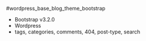 #wordpress_base_blog_theme_bootstrap

* Bootstrap v3.2.0
* Wordpress
* tags, categories, comments, 404, post-type, search
